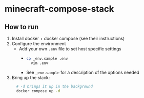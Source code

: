 # minecraft-compose-stack


## How to run

1. Install docker + docker compose (see their instructions)
2. Configure the environment 
   - Add your own `.env` file to set host specific settings 
	 - ```bash 
	   cp _env.sample .env 
		 vim .env 
		 ``` 
	 - See `_env.sample` for a description of the options needed 
3. Bring up the stack: 
   ```bash 
	 # -d brings it up in the background 
	 docker compose up -d 
	 ```


